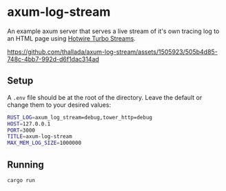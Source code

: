 # axum-log-stream

An example axum server that serves a live stream of it's own tracing log to an HTML page using [Hotwire Turbo Streams](https://turbo.hotwired.dev/handbook/streams).

https://github.com/thallada/axum-log-stream/assets/1505923/505b4d85-748c-4bb7-992d-d6f1dac314ad

## Setup

A `.env` file should be at the root of the directory. Leave the default or
change them to your desired values:

```bash
RUST_LOG=axum_log_stream=debug,tower_http=debug
HOST=127.0.0.1
PORT=3000
TITLE=axum-log-stream
MAX_MEM_LOG_SIZE=1000000
```

## Running

```bash
cargo run
```
